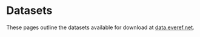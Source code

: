 # Datasets

These pages outline the datasets available for download at [data.everef.net](https://data.everef.net/).
